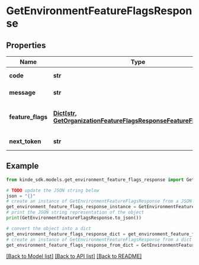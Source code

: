 # GetEnvironmentFeatureFlagsResponse


## Properties

Name | Type | Description | Notes
------------ | ------------- | ------------- | -------------
**code** | **str** | Response code. | [optional] 
**message** | **str** | Response message. | [optional] 
**feature_flags** | [**Dict[str, GetOrganizationFeatureFlagsResponseFeatureFlagsValue]**](GetOrganizationFeatureFlagsResponseFeatureFlagsValue.md) | The environment&#39;s feature flag settings. | [optional] 
**next_token** | **str** | Pagination token. | [optional] 

## Example

```python
from kinde_sdk.models.get_environment_feature_flags_response import GetEnvironmentFeatureFlagsResponse

# TODO update the JSON string below
json = "{}"
# create an instance of GetEnvironmentFeatureFlagsResponse from a JSON string
get_environment_feature_flags_response_instance = GetEnvironmentFeatureFlagsResponse.from_json(json)
# print the JSON string representation of the object
print(GetEnvironmentFeatureFlagsResponse.to_json())

# convert the object into a dict
get_environment_feature_flags_response_dict = get_environment_feature_flags_response_instance.to_dict()
# create an instance of GetEnvironmentFeatureFlagsResponse from a dict
get_environment_feature_flags_response_from_dict = GetEnvironmentFeatureFlagsResponse.from_dict(get_environment_feature_flags_response_dict)
```
[[Back to Model list]](../README.md#documentation-for-models) [[Back to API list]](../README.md#documentation-for-api-endpoints) [[Back to README]](../README.md)


